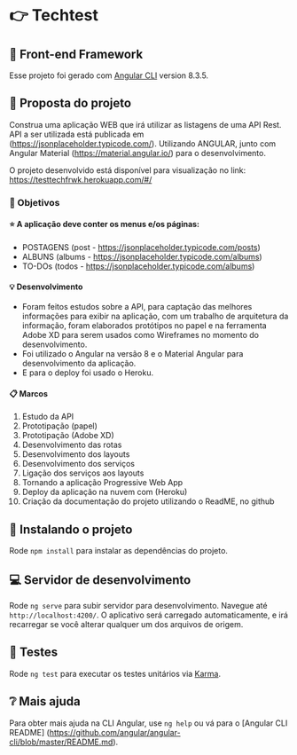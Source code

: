 # :point_right: Techtest 
## :pushpin: Front-end Framework

Esse projeto foi gerado com [Angular CLI](https://github.com/angular/angular-cli) version 8.3.5.

## :loudspeaker: Proposta do projeto

Construa uma aplicação WEB que irá utilizar as listagens de uma API Rest.
API a ser utilizada está publicada em (https://jsonplaceholder.typicode.com/).
Utilizando ANGULAR, junto com Angular Material (https://material.angular.io/) para o desenvolvimento. 

O projeto desenvolvido está disponível para visualização no link:
https://testtechfrwk.herokuapp.com/#/ 

### :dart: Objetivos
#### :star: A aplicação deve conter os menus e/os páginas:

- POSTAGENS (post - https://jsonplaceholder.typicode.com/posts) 
 - ALBUNS (albums - https://jsonplaceholder.typicode.com/albums)
 - TO-DOs (todos - https://jsonplaceholder.typicode.com/albums)

#### :bulb: Desenvolvimento

- Foram feitos estudos sobre a API, para captação das melhores informações para exibir na aplicação, com um trabalho de arquitetura da informação, foram elaborados protótipos no papel e na ferramenta Adobe XD para serem usados como Wireframes no momento do desenvolvimento. 
- Foi utilizado o Angular na versão 8 e o Material Angular para desenvolvimento da aplicação. 
- E para o deploy foi usado o Heroku.

#### :clipboard: Marcos
1. Estudo da API
2. Prototipação (papel)
3. Prototipação (Adobe XD)
4. Desenvolvimento das rotas
5. Desenvolvimento dos layouts
6. Desenvolvimento dos serviços
7. Ligação dos serviços aos layouts
8. Tornando a aplicação Progressive Web App
9. Deploy da aplicação na nuvem com (Heroku)
10. Criação da documentação do projeto utilizando o ReadME, no github

## :rocket: Instalando o projeto

Rode `npm install` para instalar as dependências do projeto.

## :computer: Servidor de desenvolvimento

Rode `ng serve` para subir servidor para desenvolvimento. 
Navegue até `http://localhost:4200/`. 
O aplicativo será carregado automaticamente, e irá recarregar se você alterar qualquer um dos arquivos de origem.

## :microscope: Testes

Rode `ng test` para executar os testes unitários via [Karma](https://karma-runner.github.io).

## :grey_question: Mais ajuda

Para obter mais ajuda na CLI Angular, use `ng help` ou vá para o [Angular CLI README] (https://github.com/angular/angular-cli/blob/master/README.md).
